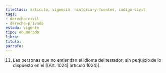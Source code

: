 ```yaml
---
fileClass: articulo, vigencia, historia-y-fuentes, codigo-civil
tags:
- derecho-civil
- derecho-privado
estado: vigente
tipo: enumerado
libro:
titulo:
parrafo:
---
```

11. Las personas que no entiendan el idioma del testador; sin perjuicio de lo dispuesto en el [[Art. 1024| artículo 1024]].